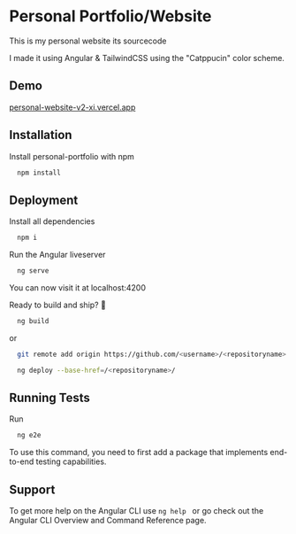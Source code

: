 
# Personal Portfolio/Website

This is my personal website its sourcecode 

I made it using Angular & TailwindCSS using the "Catppucin" color scheme.

## Demo

[personal-website-v2-xi.vercel.app](https://personal-website-v2-xi.vercel.app/)
## Installation

Install personal-portfolio with npm

```bash
  npm install
```
    
## Deployment

Install all dependencies

```bash
  npm i
```

Run the Angular liveserver
```bash
  ng serve
```

You can now visit it at localhost:4200

Ready to build and ship? 🚀
```bash
  ng build
```
or
```bash
  git remote add origin https://github.com/<username>/<repositoryname>.git
```
```bash
  ng deploy --base-href=/<repositoryname>/
```
## Running Tests
Run 

```bash
  ng e2e
```
To use this command, you need to first add a package that implements end-to-end testing capabilities.

## Support

To get more help on the Angular CLI use `ng help ` or go check out the Angular CLI Overview and Command Reference page.
